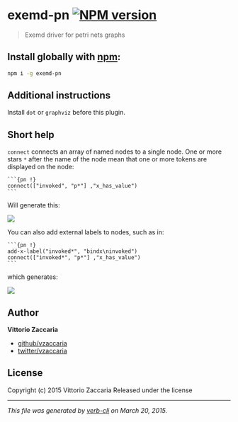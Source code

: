exemd-pn [![NPM version](https://badge.fury.io/js/exemd-pn.svg)](http://badge.fury.io/js/exemd-pn)
================================

> Exemd driver for petri nets graphs

## Install globally with [npm](npmjs.org):

```bash
npm i -g exemd-pn
```

Additional instructions
-----------------------

Install `dot` or `graphviz` before this plugin.

Short help
----------

`connect` connects an array of named nodes to a single node. One or more
stars `*` after the name of the node mean that one or more tokens are
displayed on the node:

    ```{pn !}
    connect(["invoked", "p*"] ,"x_has_value")
    ```

Will generate this:

![](https://dl.dropboxusercontent.com/u/5867765/tools/exemd/f-dot-0.pdf.png)

You can also add external labels to nodes, such as in:

    ```{pn !}
    add-x-label("invoked*", "bindx\ninvoked")
    connect(["invoked*", "p*"] ,"x_has_value")
    ```

which generates:

![](https://dl.dropboxusercontent.com/u/5867765/tools/exemd/f-dot-1.pdf.png)

Author
------


**Vittorio Zaccaria**
 
+ [github/vzaccaria](https://github.com/vzaccaria)
+ [twitter/vzaccaria](http://twitter.com/vzaccaria) 

License
-------

Copyright (c) 2015 Vittorio Zaccaria   Released under the  license

------------------------------------------------------------------------

_This file was generated by [verb-cli](https://github.com/assemble/verb-cli) on March 20, 2015._
